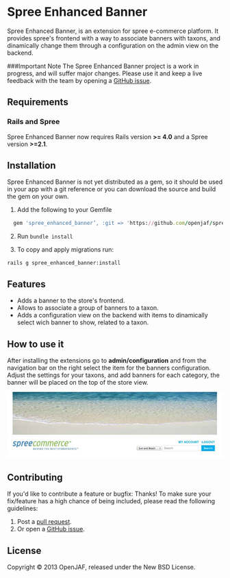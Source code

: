 Spree Enhanced Banner
==============
Spree Enhanced Banner, is an extension for spree e-commerce platform. It provides spree's frontend with a way to associate banners with taxons, and dinamically change them through a configuration on the admin view on the backend.

###Important Note
The Spree Enhanced Banner project is a work in progress, and will suffer major changes. Please use it and keep a live feedback with the team by opening a [GitHub issue](https://github.com/openjaf/spree_enhanced_banner/issues/new).

Requirements
------------
### Rails and Spree
Spree Enhanced Banner now requires Rails version **>= 4.0** and a Spree version **>=2.1**.

Installation
------------

Spree Enhanced Banner is not yet distributed as a gem, so it should be used in your app with a git reference or you can download the source and build the gem on your own.

1. Add the following to your Gemfile

  ```ruby
    gem 'spree_enhanced_banner’, :git => 'https://github.com/openjaf/spree_enhanced_banner.git', :branch => 'master'
  ```

2. Run `bundle install`

3. To copy and apply migrations run:

  ```
  rails g spree_enhanced_banner:install
  ```

Features
------------

- Adds a banner to the store's frontend.
- Allows to associate a group of banners to a taxon.
- Adds a configuration view on the backend with items to dinamically select wich banner to show, related to a taxon.

How to use it
------------

After installing the extensions go to **admin/configuration** and from the navigation bar on the right select the item for the banners configuration. Adjust the settings for your taxons, and add banners for each category, the banner will be placed on the top of the store view.

![Banner on Store](/readme_images/banner_view.jpg?raw=true "Banner on Store")


Contributing
------------

If you'd like to contribute a feature or bugfix: Thanks! To make sure your
fix/feature has a high chance of being included, please read the following
guidelines:

1. Post a [pull request](https://github.com/openjaf/spree_enhanced_banner/compare/).
2. Or open a [GitHub issue](https://github.com/openjaf/spree_enhanced_banner/issues/new).

License
-------

Copyright © 2013 OpenJAF, released under the New BSD License.
